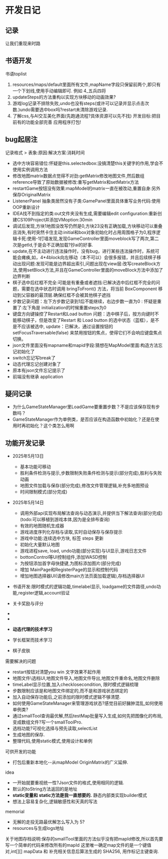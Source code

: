 # 开发日记
## 记录
让我们重现来时路

## 书语开发
书语toplist
1. resources/maps/default里面所有文件,mapName字段只保留前两个,即只有一个下划线,使用手动编辑即可. 例如 4_五兵四将
2. updateSteps的方法重构以实现方块移动的动画效果?
3. 游戏log记录不排除失败,undo也没有steps(或许可以记录并显示点击次数.)undo需要选中box吗?restart未清除游戏记录.
4. 了解css,与AI交互美化界面(先跑通流程?具体资源可以先不找)
   开发目标:把目前有的功能全部完善
   应用程序打包!

## bug起居注
记录格式 > 表象:原因:解决方案:消耗时间
- 选中方块容易错位:怀疑是this.selectedbox:没搞清楚this关键字的作用,学会不使用实例调用方法
- 修改地图matrix数据点觉得不对劲:getMatrix修改地图文件,然后数组reference导致了原始数据被修改:重写getMatrix和setMatrix方法
- restartGame按钮没有效果:mapModel的matrix一直在被改动,重置自身:另外保存OriginalMatrix
- ListenerPanel 抽象类居然没有子类:GamePanel里面具体重写业务代码:使用OOP重新设计
- IDEA找不到指定的类:out文件夹没有生成,需要编辑edit configuration:重新创建CS109Project并添加VMoption:30min
- 调试后发现,方块1地图没改写仍然是0,方块23没有正确加载,方块移动可以重叠且消失,有时突然卡住主动:initial和box对象初始化时占用周围格子为0,程序逻辑卡死:使用-1打墙发现,发现GameController里面moveblock写了两次,第二次是getId,于是会不正确加载?抄ai的好事.
- update,在不主动进行违法操作时，没有bug，进行某些违法操作时，系统可能会瘫痪,如，4*4block向左移动（本不可以）会很多报错，并且后续棋子移动出现问题:发现可能是边界超出索引,问题出现在view层:改写createBlock方法,使用setBlock方法,并且在GameController里面的moveBlock方法中添加了边界判断
- 棋子选中后红框不完全:可能是有重叠或者遮挡:已解决选中后红框不完全的问题，需要在选中状态时调用 bringToFront() 方法，将当前 BoxComponent 移动到父容器的最顶层.确保红框不会被其他棋子遮挡
- 步数记录问题：左下方步数记录到1后不能继续，右边步数一直为0 : 怀疑是重置了:左下角是 initialization的时候重置steps为0
- 键盘方向键操控了Restart和Load button 问题：选中棋子后，按方向键时不能移动棋子，但是改变了Restart 和 Load button 的选中状态（蓝框），是不是不应该被选中, update：已解决，通过设置按钮的 setFocusTraversable(false) 来禁用按钮的焦点，使得它们不会响应键盘焦点切换。
- json文件里面没有mapname和mapid字段:猜想在MapModel里面:构造方法忘记初始化了
- switch忘记写break了
- 动态代理忘记创建对象了
- 原本有json文件忘记提示了
- 前端没有继承 application

## 疑问记录
- 为什么GameStateManager里LoadGame要重置步数？不是应该保存现有步数吗？
- GameStateManager作为单例类，是否应该在构造函数中初始化？还是在使用时再初始化？这个类怎么用啊


## 功能开发记录
- 2025年5月13日 
  - 基本功能可移动
  - 胜利条件检测与提示,步数限制失败条件检测与提示(部分完成),胜利与失败动画
  - 地图文件加载与保存(部分完成),修改文件管理逻辑,补充多地图预设
  - 时间限制模式(部分完成)
- 2025年5月14日
  - 调用外部api实现布局解法查询与动态演示,并提供当下解法查询(部分完成)(todo:可以移植到游戏本体,因为是全排布查询)
  - 有效的地图随机生成器
  - 游戏进度序列化存档与读取,实时自动保存与保存提示
  - 游戏中功能:连续选中方块, 标签 steps 更新
  - 初始化大量默认地图
  - 游戏进程save, load, undo功能(部分实现)与UI显示,游戏日志文件
  - bottonControl等UI控制组件,添加WASD控制
  - 为按钮添加首字母快捷键,为图标添加图片(部分完成)
  - 增加 MainPage和RegisterPage的显示和控制代码
  - 增加地图选择器UI(请修改main方法页面加载逻辑),存档选择器UI



- 书语开发:限时模式的逻辑功能,timelabel显示, loadgame的文件路径,undo功能,register逻辑,account验证
- 关卡奖励与评分
- 
- 
- **动态代理的技术学习**
- 学长框架而技术学习
- 棋子皮肤






需要解决的问题
- restart按钮对清楚you win 文字效果不起作用
- 地图文件\选档UI,地图文件导入,地图文件导出,地图文件重命名,地图文件删除
- timeLabel显示位置,加入checklosecondition, 限时模式逻辑梳理
- 步数限制应该是和地图文件绑定的,而不是和游戏状态绑定的
- 加入自动保存功能后,之前添加的限时模式逻辑不够清楚.
- 如何使用GameStateManager来管理游戏状态?感觉目前好臃肿混乱,如何使用单例类?
- 通过smallTool查询最优解,然后testMap批量写入生成,如何先把图像化的布局,变成数组文件?写一个smallToolPro.
- 选档功能?可视化选择与预先读取,selectList
- 生成地图的保存.
- 整理代码,使用static模式,使用设计和单例


可供开发的功能
- 打包后重新本地化--从mapModel OriginMatrix的广义延伸.

idea
- 一开始就要重视统一性?Json文件的格式,使用相同的逻辑.
- 默认的toString方法返回的是地址
- **static变量和 static方法是我一直想要的.** 静态内部类实现builder模式
- 想法上容易复杂化,逻辑敏感性和天真的写法

memorial
- 无解的走投无路最优解怎么写入为 5?
- resources与生成logs地址


关于地图存档说明:保存的smallTool里面的方法似乎没有把mapId修改,所以首先要写一个简单的代码来修改所有的mapId
这里唯一确定map文件的是一个键值对,int[][] mapData 和 补充相关信息后算法生成的 SHA256, 用作标记主键查询.